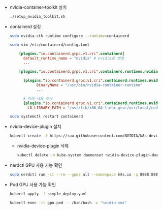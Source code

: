 
- nvidia-container-toolkit 설치

  ```bash
  ./setup_nvidia_toolkit.sh
  ```

- containerd 설정

  ```bash
  sudo nvidia-ctk runtime configure --runtime=containerd
  ```

  ```bash
  sudo vim /etc/containerd/config.toml
  ```

  ```toml
      [plugins."io.containerd.grpc.v1.cri".containerd]
        default_runtime_name = "nvidia" # nvidia로 변경
        ...

      [plugins."io.containerd.grpc.v1.cri".containerd.runtimes.nvidia]

        [plugins."io.containerd.grpc.v1.cri".containerd.runtimes.nvidia.options]
              BinaryName = "/usr/bin/nvidia-container-runtime"
              ...

        # 아래 내용 추가
        [plugins."io.containerd.grpc.v1.cri".containerd.runtimes.nvidia.env]
          LD_LIBRARY_PATH = "/usr/lib/x86_64-linux-gnu:/usr/local/cuda/lib64"
  ```

  ```bash
  sudo systemctl restart containerd
  ```

- nvidia-device-plugin 설치

  ```bash
  kubectl create -f https://raw.githubusercontent.com/NVIDIA/k8s-device-plugin/v0.16.2/deployments/static/nvidia-device-plugin.yml
  ```

    - nvidia-device-plugin 삭제

      ```bash
      kubectl delete -n kube-system daemonset nvidia-device-plugin-daemonset
      ```

- nerdctl GPU 사용 가능 확인

  ```bash
  sudo nerdctl run -it --rm --gpus all --namespace k8s.io -p 8888:8888 -v $(pwd):/app_run traininghost/pipelinegpuimage:latest /bin/bash -c "nvidia-smi"
  ```

- Pod GPU 사용 가능 확인

    ```bash
    kubectl apply -f simple_deploy.yaml
    ```

    ```bash
    kubectl exec -it gpu-pod -- /bin/bash -c "nvidia-smi"
    ```